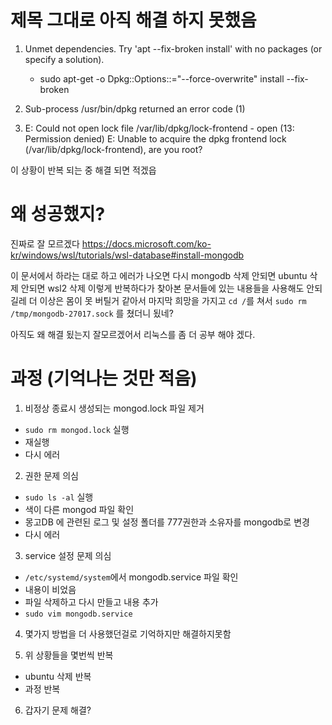 # 제목 그대로 아직 해결 하지 못했음

1. Unmet dependencies. Try 'apt --fix-broken install' with no packages (or specify a solution).

   - sudo apt-get -o Dpkg::Options::="--force-overwrite" install --fix-broken

2. Sub-process /usr/bin/dpkg returned an error code (1)

3. E: Could not open lock file /var/lib/dpkg/lock-frontend - open (13: Permission denied)
   E: Unable to acquire the dpkg frontend lock (/var/lib/dpkg/lock-frontend), are you root?

이 상황이 반복 되는 중
해결 되면 적겠읍


# 왜 성공했지?
진짜로 잘 모르겠다
https://docs.microsoft.com/ko-kr/windows/wsl/tutorials/wsl-database#install-mongodb

이 문서에서 하라는 대로 하고 에러가 나오면 다시 mongodb 삭제
안되면 ubuntu 삭제 
안되면 wsl2 삭제
이렇게 반복하다가 찾아본 문서들에 있는 내용들을 사용해도
안되길레 더 이상은 몸이 못 버틸거 같아서 마지막 희망을 가지고
`cd /`를 쳐서 
`sudo rm /tmp/mongodb-27017.sock` 를 쳤더니 됬네?

아직도 왜 해결 됬는지 잘모르겠어서 리눅스를 좀 더 공부 해야 겠다.

# 과정 (기억나는 것만 적음)
1. 비정상 종료시 생성되는 mongod.lock 파일 제거
  - `sudo rm mongod.lock` 실행
  - 재실행
  - 다시 에러

2. 권한 문제 의심
  - `sudo ls -al` 실행
  - 색이 다른 mongod 파일 확인
  - 몽고DB 에 관련된 로그 및 설정 폴더를 777권한과 소유자를 mongodb로 변경
  - 다시 에러

3. service 설정 문제 의심
  - `/etc/systemd/system`에서 mongodb.service 파일 확인
  - 내용이 비었음
  - 파일 삭제하고 다시 만들고 내용 추가
  - `sudo vim mongodb.service`

4. 몇가지 방법을 더 사용했던걸로 기억하지만 해결하지못함

5. 위 상황들을 몇번씩 반복
  - ubuntu 삭제 반복
  - 과정 반복

6. 갑자기 문제 해결?
